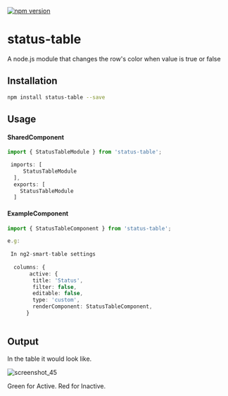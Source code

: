 [![npm version](https://badge.fury.io/js/status-table.svg)](https://badge.fury.io/js/status-table)

# status-table
A node.js module that changes the row's color when value is true or false

## Installation 
```sh
npm install status-table --save
```
## Usage

#### SharedComponent

```typescript
import { StatusTableModule } from 'status-table';

 imports: [
     StatusTableModule
  ],
  exports: [
    StatusTableModule
  ]
 ```
 
#### ExampleComponent
```typescript
import { StatusTableComponent } from 'status-table';

e.g:
 
 In ng2-smart-table settings
 
  columns: {
       active: {
        title: 'Status',
        filter: false,
        editable: false,
        type: 'custom',
        renderComponent: StatusTableComponent,
      }
 

```

## Output 

In the table it would look like.

![screenshot_45](https://user-images.githubusercontent.com/35075988/34668685-a3bd889c-f455-11e7-85b6-817ec58a20a5.png)

Green for Active. 
Red for Inactive.